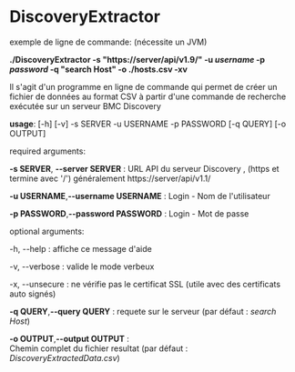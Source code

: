# DiscoveryExtractor

exemple de ligne de commande: (nécessite un JVM)

**./DiscoveryExtractor -s "https://server/api/v1.9/" -u *username* -p *password* -q "search Host" -o ./hosts.csv -xv**


Il s'agit d'un programme en ligne de commande qui permet de créer un fichier de données au format CSV à partir d'une commande de recherche exécutée sur un serveur BMC Discovery


**usage**: [-h] [-v] -s SERVER -u USERNAME -p PASSWORD [-q QUERY] [-o OUTPUT]



required arguments:

  **-s SERVER**, **--server SERVER**  : 
  URL API du serveur Discovery , (https et termine avec '/') généralement https://server/api/v1.1/

  **-u USERNAME**,**--username USERNAME**  :
  Login - Nom de l'utilisateur

  **-p PASSWORD**,**--password PASSWORD**  :
  Login - Mot de passe


optional arguments:

  -h, --help       :     affiche ce message d'aide

  -v, --verbose    :     valide le mode verbeux

  -x, --unsecure   :     ne vérifie pas le certificat SSL (utile
avec des certificats auto signés)

  **-q QUERY**,**--query QUERY**  :
  requete sur le serveur (par défaut : *search Host*)

  **-o OUTPUT**,**--output OUTPUT**  :   
  Chemin complet du fichier resultat (par défaut : *DiscoveryExtractedData.csv*)


